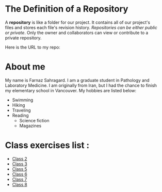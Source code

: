 # The Definition of a Repository

A __repository__ is like a folder for our project. It contains all of our project's files and stores each file's revision history. *Repositories can be either public or private*. Only the owner and collaborators can view or contribute to a private repository.

Here is the URL to my repo:

# About me
My name is Farnaz Sahragard. I am a graduate student in Pathology and Laboratory Medicine. I am originally from Iran, but I had the chance to finish my elementary school in Vancouver. My hobbies are listed below:

* Swimming
* Hiking
* Traveling
* Reading
  * Science fiction
  * Magazines
  
  

# Class exercises list :
- [Class 2](https://github.com/Farnaz1234/STAT545-participation/blob/master/class_participation/Week_1_%26_2/cm002-r_exploration.R)
- [Class 3](./class_participation/Week_1_&_2/Class_03)
- [Class 5](https://github.com/Farnaz1234/STAT545-participation/tree/master/class_participation/class_05)
- [Class 6](https://github.com/Farnaz1234/STAT545-participation/tree/master/class_participation/class_06)
- [Class 7](https://github.com/Farnaz1234/STAT545-participation/tree/master/class_participation/class_07)
- [Class 8](https://github.com/Farnaz1234/STAT545-participation/tree/master/class_participation/class_08)
